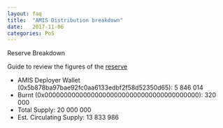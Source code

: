 ```yaml
---
layout: faq
title:  "AMIS Distribution breakdown"
date:   2017-11-06
categories: PoS
---
```


Reserve Breakdown 

Guide to review the figures of the [reserve](https://amis-token.amisolution.net/#reserve)

- AMIS Deployer Wallet (0x5b878ba97bae92fc0aa6133edbf2f58d52350d65): 5 846 014
- Burnt (0x0000000000000000000000000000000000000000): 320 000
- Total Supply: 20 000 000
- Est. Circulating Supply: 13 833 986
